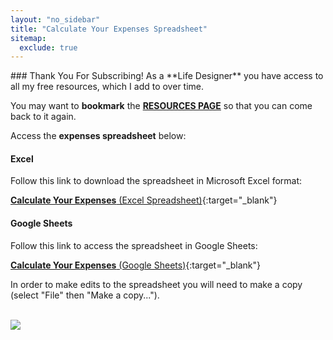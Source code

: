 ```yaml
---
layout: "no_sidebar"
title: "Calculate Your Expenses Spreadsheet"
sitemap:
  exclude: true  
---
```

 <div class="separator-2"></div>
### Thank You For Subscribing!
As a **Life Designer** you have access to all my free resources, which I add to over time. 

You may want to **bookmark** the [**RESOURCES PAGE**](/thankyou/20185646-lifedesigner-page-resources) so that you can come back to it again.

Access the **expenses spreadsheet** below:

#### Excel
Follow this link to download the spreadsheet in Microsoft Excel format:

[**Calculate Your Expenses** (Excel Spreadsheet)](/downloads/Calculate_Your_Expenses.xlsx){:target="_blank"}


#### Google Sheets
Follow this link to access the spreadsheet in Google Sheets:

[**Calculate Your Expenses** (Google Sheets)](https://docs.google.com/spreadsheets/d/10HOv_iYavga6o3FwxeoSZVw-AMy6Oxfa4th86dASDHw/edit?usp=sharing){:target="_blank"}

In order to make edits to the spreadsheet you will need to make a copy (select "File" then "Make a copy...").
<br>
<br>

<!-- START ADVERTISER: Preloved UK from awin.com -->
<a href="https://www.awin1.com/cread.php?s=454255&v=5834&q=218805&r=452089">
    <img src="https://www.awin1.com/cshow.php?s=454255&v=5834&q=218805&r=452089" border="0">
</a>
<!-- END ADVERTISER: Preloved UK from awin.com -->


